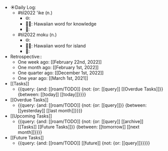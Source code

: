 - ☀️Daily Log:
    - #til2022 'ike (n.)
        - 🌐: 
        - 💁‍♂️: Hawaiian word for knowledge
        - 🤔:
    - #til2022 moku (n.)
        - 🌐: 
        - 💁‍♂️: Hawaiian word for island
        - 🤔: 
- Retrospective::
    - One week ago: [[February 22nd, 2022]]
    - One month ago: [[February 1st, 2022]]
    - One quarter ago: [[December 1st, 2022]]
    - One year ago: [[March 1st, 2021]]
- [[Tasks]]
    - {{query: {and: [[roam/TODO]] {not: {or: [[query]] [[Overdue Tasks]]}} {between: [[today]] [[today]]}}}}
- [[Overdue Tasks]]
    - {{query: {and: [[roam/TODO]] {not: {or: [[query]]}} {between: [[yesterday]] [[last month]]}}}}
- [[Upcoming Tasks]]
    - {{query: {and: [[roam/TODO]] {not: {or: [[query]] [[archive]] [[Tasks]] [[Future Tasks]]}} {between: [[tomorrow]] [[next month]]}}}}
- [[Future Tasks]]
    - {{query: {and: [[roam/TODO]] [[future]] {not: {or: [[query]]}}}}}
